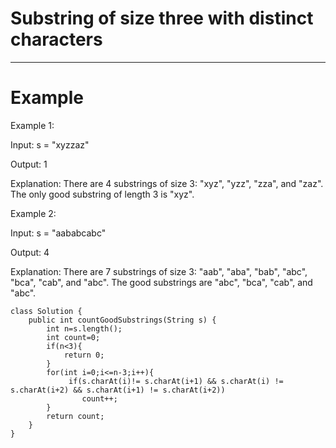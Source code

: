# Substring of size three with distinct characters

----------------------------------------------------------------
# Example
Example 1:

Input: s = "xyzzaz"

Output: 1

Explanation: There are 4 substrings of size 3: "xyz", "yzz", "zza", and "zaz". 
The only good substring of length 3 is "xyz".


Example 2:

Input: s = "aababcabc"

Output: 4

Explanation: There are 7 substrings of size 3: "aab", "aba", "bab", "abc", "bca", "cab", and "abc".
The good substrings are "abc", "bca", "cab", and "abc".

```
class Solution {
    public int countGoodSubstrings(String s) {
        int n=s.length();
        int count=0;
        if(n<3){
            return 0;
        }
        for(int i=0;i<=n-3;i++){
             if(s.charAt(i)!= s.charAt(i+1) && s.charAt(i) != s.charAt(i+2) && s.charAt(i+1) != s.charAt(i+2))
                count++;
        }
        return count;
    }
}
```